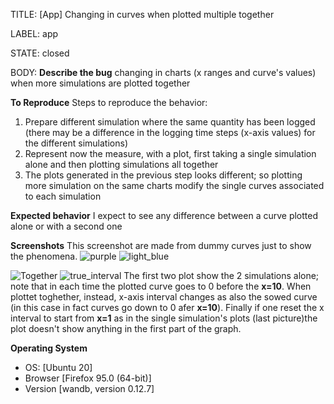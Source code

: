 TITLE:
[App] Changing in curves when plotted multiple together

LABEL:
app

STATE:
closed

BODY:
**Describe the bug**
changing in charts (x ranges and curve's values) when more simulations are plotted together

**To Reproduce**
Steps to reproduce the behavior:
1. Prepare different simulation where the same quantity has been logged (there may be a difference in the logging time steps (x-axis values) for the different simulations)
2. Represent now the measure, with a plot, first taking a single simulation alone and then plotting simulations all together 
3.  The plots generated in the previous step looks different; 
so plotting more simulation on the same charts modify the single curves associated to each simulation

**Expected behavior**
I expect to see any difference between a curve plotted alone or with a second one

**Screenshots**
This screenshot are made from dummy curves just to show the phenomena.
![purple](https://user-images.githubusercontent.com/86986063/146671828-bcf8a9dd-5c0f-4e60-8bbb-10fd459eec9c.png)
![light_blue](https://user-images.githubusercontent.com/86986063/146671831-6a71b97c-2f1e-4a46-a990-fd37d14ef67d.png)

![Together](https://user-images.githubusercontent.com/86986063/146671841-babd3062-3428-4a4c-9bea-1fc181b03cf1.png)
![true_interval](https://user-images.githubusercontent.com/86986063/146671848-6b3e11c8-94fe-4917-978c-6a944032e8c7.png)
The first two plot show the 2 simulations alone; note that in each time the plotted curve goes to 0 before the **x=10**.
When plottet toghether, instead, x-axis interval changes as also the sowed curve (in this case in fact curves go down to 0 afer **x=10**).
Finally if one reset the x interval to start from **x=1** as in the single simulation's plots (last picture)the plot doesn't show anything in the first part of the graph.



**Operating System**
 - OS: [Ubuntu 20]
 - Browser [Firefox 95.0 (64-bit)]
 - Version [wandb, version 0.12.7]




